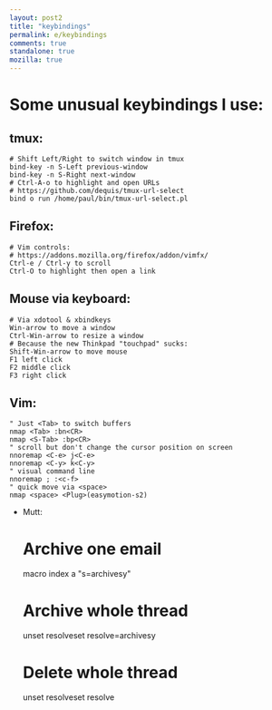 ```yaml
---
layout: post2
title: "keybindings"
permalink: e/keybindings
comments: true
standalone: true
mozilla: true
---
```


# Some unusual keybindings I use:

## tmux:

```shell
# Shift Left/Right to switch window in tmux
bind-key -n S-Left previous-window
bind-key -n S-Right next-window
# Ctrl-A-o to highlight and open URLs
# https://github.com/dequis/tmux-url-select
bind o run /home/paul/bin/tmux-url-select.pl
```

## Firefox:

```shell
# Vim controls:
# https://addons.mozilla.org/firefox/addon/vimfx/
Ctrl-e / Ctrl-y to scroll
Ctrl-O to highlight then open a link
```

## Mouse via keyboard:

```shell
# Via xdotool & xbindkeys
Win-arrow to move a window
Ctrl-Win-arrow to resize a window
# Because the new Thinkpad "touchpad" sucks:
Shift-Win-arrow to move mouse
F1 left click
F2 middle click
F3 right click
```

## Vim:

```shell
" Just <Tab> to switch buffers
nmap <Tab> :bn<CR>
nmap <S-Tab> :bp<CR>
" scroll but don't change the cursor position on screen
nnoremap <C-e> j<C-e>
nnoremap <C-y> k<C-y>
" visual command line
nnoremap ; :<c-f>
" quick move via <space>
nmap <space> <Plug>(easymotion-s2)
```

- Mutt:

    # Archive one email
    macro index a "s=archives<enter>y"
    # Archive whole thread
    <enter-command>unset resolve<Enter><tag-thread><enter-command>set resolve<Enter><tag-prefix><save-message>=archives<Enter>y
    # Delete whole thread
    <enter-command>unset resolve<Enter><tag-thread><enter-command>set resolve<Enter><tag-prefix><delete-message>
